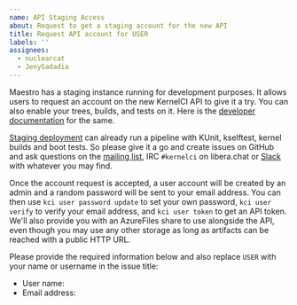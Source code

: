 ```yaml
---
name: API Staging Access
about: Request to get a staging account for the new API
title: Request API account for USER
labels: ''
assignees:
  - nuclearcat
  - JenySadadia
---
```


Maestro has a staging instance running for development purposes.
It allows users to request an account on the new KernelCI API to give it a try. You can also enable your
trees, builds, and tests on it. Here is the
[developer documentation](https://docs.kernelci.org/maestro/pipeline/developer-documentation/) for the same.

[Staging
deployment](https://github.com/kernelci/kernelci-api/tree/main/kube/aks)
can already run a pipeline with KUnit, kselftest, kernel builds
and boot tests. So please give it a go and create issues on
GitHub and ask questions on the [mailing
list](mailto:kernelci@lists.linux.dev), IRC `#kernelci` on libera.chat
or [Slack](https://kernelci.slack.com) with whatever you may find.

Once the account request is accepted, a user account will be created by an admin and a random password will be sent to your email address.  You can then use `kci user password update` to set your own password, `kci user verify` to verify your email address, and `kci user token` to get an API token.  We'll also provide you with an AzureFiles share to use alongside the API, even though you may use any other storage as long as artifacts can be reached with a public HTTP URL.

Please provide the required information below and also replace `USER` with your name or username in the issue title:

* User name:
* Email address:
